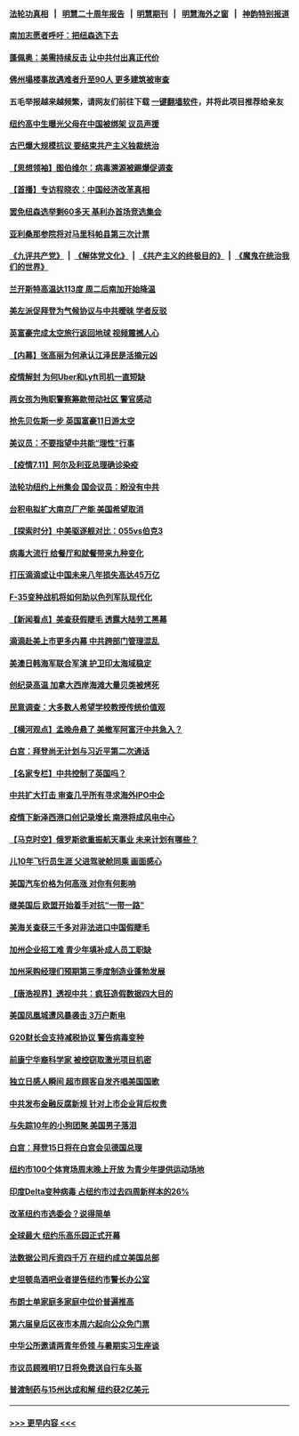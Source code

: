 #### [法轮功真相](https://github.com/gfw-breaker/truth/blob/master/README.md?t=0) &nbsp;&nbsp;|&nbsp;&nbsp; [明慧二十周年报告](https://github.com/gfw-breaker/mh-reports/blob/master/README.md?t=0) &nbsp;&nbsp;|&nbsp;&nbsp;[明慧期刊](https://github.com/gfw-breaker/mh-qikan) &nbsp;&nbsp;|&nbsp;&nbsp; [明慧海外之窗](https://github.com/gfw-breaker/mh-news/blob/master/README.md?t=0) &nbsp;&nbsp;|&nbsp;&nbsp; [神韵特别报道](https://github.com/gfw-breaker/mh-news/blob/master/shenyun.md?t=0)
#### [南加志愿者呼吁：把纽森选下去](../pages/nsc412/n13082720.md?t=07121151) 
#### [蓬佩奥：美需持续反击 让中共付出真正代价](../pages/nsc412/n13082614.md?t=07121151) 
#### [佛州塌楼事故遇难者升至90人 更多建筑被审查](../pages/nsc412/n13082496.md?t=07121151) 
#### 五毛举报越来越频繁，请网友们前往下载 [一键翻墙软件](https://github.com/gfw-breaker/ssr-accounts)，并将此项目推荐给亲友
#### [纽约高中生曝光父母在中国被绑架 议员声援](../pages/nsc412/n13082589.md?t=07121151) 
#### [古巴爆大规模抗议 要结束共产主义独裁统治](../pages/nsc412/n13082560.md?t=07121151) 
#### [【思想领袖】图伯维尔：病毒溯源被踢爆促调查](../pages/nsc412/n13047746.md?t=07121151) 
#### [【首播】专访程晓农：中国经济改革真相](../pages/nsc412/n13082479.md?t=07121151) 
#### [罢免纽森选举剩60多天 基利办首场竞选集会](../pages/nsc412/n13082654.md?t=07121151) 
#### [亚利桑那参院将对马里科帕县第三次计票](../pages/nsc412/n13082601.md?t=07121151) 
#### [《九评共产党》](https://github.com/begood0513/9ping.md/blob/master/README.md) &nbsp;|&nbsp; [《解体党文化》](../../../../jtdwh.md/blob/master/README.md)  &nbsp;|&nbsp; [《共产主义的终极目的》](../../../../gczydzjmd.md/blob/master/README.md) &nbsp;|&nbsp; [《魔鬼在统治我们的世界》](../../../../mgztzwmdsj.md/blob/master/README.md) 
#### [兰开斯特高温达113度 周二后南加开始降温](../pages/nsc412/n13082550.md?t=07121151) 
#### [美左派促拜登为气候协议与中共暧昧 学者反驳](../pages/nsc412/n13082181.md?t=07121151) 
#### [英富豪完成太空旅行返回地球 视频震撼人心](../pages/nsc412/n13082339.md?t=07121151) 
#### [【内幕】张高丽为何承认江泽民是活摘元凶](../pages/nsc412/n13082162.md?t=07121151) 
#### [疫情解封 为何Uber和Lyft司机一直短缺](../pages/nsc412/n13082141.md?t=07121151) 
#### [两女孩为殉职警察筹款带动社区 警官感动](../pages/nsc412/n13081868.md?t=07121151) 
#### [抢先贝佐斯一步 英国富豪11日游太空](../pages/nsc412/n13082030.md?t=07121151) 
#### [美议员：不要指望中共能“理性”行事](../pages/nsc412/n13082000.md?t=07121151) 
#### [【疫情7.11】阿尔及利亚总理确诊染疫](../pages/nsc412/n13081574.md?t=07121151) 
#### [法轮功纽约上州集会 国会议员：盼没有中共](../pages/nsc412/n13081092.md?t=07121151) 
#### [台积电拟扩大南京厂产能 美国希望取消](../pages/nsc412/n13081763.md?t=07121151) 
#### [【探索时分】中美驱逐舰对比：055vs伯克3](../pages/nsc412/n13081164.md?t=07121151) 
#### [病毒大流行 给餐厅和就餐带来九种变化](../pages/nsc412/n13051554.md?t=07121151) 
#### [打压滴滴或让中国未来八年损失高达45万亿](../pages/nsc412/n13081320.md?t=07121151) 
#### [F-35变种战机将如何助以色列军队现代化](../pages/nsc412/n13077427.md?t=07121151) 
#### [【新闻看点】美查获假睫毛 透露大陆劳工黑幕](../pages/nsc412/n13081094.md?t=07121151) 
#### [滴滴赴美上市更多内幕 中共跨部门管理混乱](../pages/nsc412/n13081021.md?t=07121151) 
#### [美澳日韩海军联合军演 护卫印太海域稳定](../pages/nsc412/n13081048.md?t=07121151) 
#### [创纪录高温 加拿大西岸海滩大量贝类被烤死](../pages/nsc412/n13081271.md?t=07121151) 
#### [民意调查：大多数人希望学校教授传统价值观](../pages/nsc412/n13081132.md?t=07121151) 
#### [【横河观点】孟晚舟悬了 美撤军阿富汗中共急入？](../pages/nsc412/n13081152.md?t=07121151) 
#### [白宫：拜登尚无计划与习近平第二次通话](../pages/nsc412/n13081123.md?t=07121151) 
#### [【名家专栏】中共控制了英国吗？](../pages/nsc412/n13080067.md?t=07121151) 
#### [中共扩大打击 审查几乎所有寻求海外IPO中企](../pages/nsc412/n13080990.md?t=07121151) 
#### [疫情下新泽西港口创记录增长 南港将成风电中心](../pages/nsc412/n13081071.md?t=07121151) 
#### [【马克时空】俄罗斯欲重振航天事业 未来计划有哪些？](../pages/nsc412/n13081045.md?t=07121151) 
#### [儿10年飞行员生涯 父进驾驶舱同乘 画面感心](../pages/nsc412/n13080092.md?t=07121151) 
#### [美国汽车价格为何高涨 对你有何影响](../pages/nsc412/n13080907.md?t=07121151) 
#### [继美国后 欧盟开始着手对抗“一带一路”](../pages/nsc412/n13080932.md?t=07121151) 
#### [美海关查获三千多对非法进口中国假睫毛](../pages/nsc412/n13080818.md?t=07121151) 
#### [加州企业招工难 青少年填补成人员工职缺](../pages/nsc412/n13077410.md?t=07121151) 
#### [加州采购经理们预期第三季度制造业蓬勃发展](../pages/nsc412/n13080238.md?t=07121151) 
#### [【唐浩视界】透视中共：疯狂造假数据四大目的](../pages/nsc412/n13080590.md?t=07121151) 
#### [美国凤凰城遭风暴袭击 3万户断电](../pages/nsc412/n13080809.md?t=07121151) 
#### [G20财长会支持减税协议 警告病毒变种](../pages/nsc412/n13080713.md?t=07121151) 
#### [前康宁华裔科学家 被控窃取激光项目机密](../pages/nsc412/n13079989.md?t=07121151) 
#### [独立日感人瞬间 超市顾客自发齐唱美国国歌](../pages/nsc412/n13080507.md?t=07121151) 
#### [中共发布金融反腐新规 针对上市企业背后权贵](../pages/nsc412/n13080390.md?t=07121151) 
#### [与失踪10年的小狗团聚 美国男子落泪](../pages/nsc412/n13080345.md?t=07121151) 
#### [白宫：拜登15日将在白宫会见德国总理](../pages/nsc412/n13080337.md?t=07121151) 
#### [纽约市100个体育场周末晚上开放 为青少年提供运动场地](../pages/nsc412/n13079992.md?t=07121151) 
#### [印度Delta变种病毒 占纽约市过去四周新样本的26%](../pages/nsc412/n13080131.md?t=07121151) 
#### [改革纽约市选委会？说得简单](../pages/nsc412/n13079995.md?t=07121151) 
#### [全球最大 纽约乐高乐园正式开幕](../pages/nsc412/n13079951.md?t=07121151) 
#### [法数据公司斥资四千万 在纽约成立美国总部](../pages/nsc412/n13079873.md?t=07121151) 
#### [史坦顿岛酒吧业者提告纽约市警长办公室](../pages/nsc412/n13079948.md?t=07121151) 
#### [布朗士单家庭多家庭中位价普遍推高](../pages/nsc412/n13080037.md?t=07121151) 
#### [第六届皇后区夜市本周六起向公众免门票](../pages/nsc412/n13080115.md?t=07121151) 
#### [中华公所邀请两青年侨领 与暑期实习生座谈](../pages/nsc412/n13080118.md?t=07121151) 
#### [市议员顾雅明17日将免费送自行车头盔](../pages/nsc412/n13080121.md?t=07121151) 
#### [普渡制药与15州达成和解 纽约获2亿美元](../pages/nsc412/n13080125.md?t=07121151) 

----
#### [ >>> 更早内容 <<< ](../indexes/nsc412-earlier.md)
